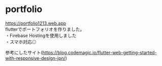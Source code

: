 # portfolio
https://portfolio1213.web.app  
flutterでポートフォリオを作りました。  
・Firebase Hostingを使用しました  
・スマホ対応◎    
  
参考にしたサイト(https://blog.codemagic.io/flutter-web-getting-started-with-responsive-design-jpn/)


